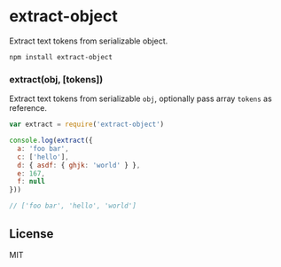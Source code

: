 # extract-object

Extract text tokens from serializable object.

```
npm install extract-object
```

### extract(obj, [tokens])

Extract text tokens from serializable `obj`, optionally pass array `tokens` as reference.

```js
var extract = require('extract-object')

console.log(extract({
  a: 'foo bar',
  c: ['hello'],
  d: { asdf: { ghjk: 'world' } },
  e: 167,
  f: null
}))

// ['foo bar', 'hello', 'world']
```

## License

MIT
